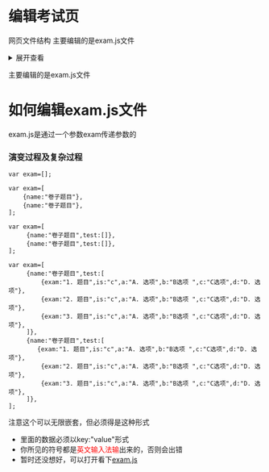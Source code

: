 [exam.js]:https://github.com/Memorykill/Memorykill.github.io/blob/master/exam/exam.js "exam.js"
# 编辑考试页
网页文件结构
主要编辑的是exam.js文件 
<details>
<summary>展开查看</summary>
<pre><code>
├── begin.svg
├── res.svg
├── x.svg
├── 正确.svg
├── 错误.svg
├── github.svg
├── home.svg    
├── key.svg
├── logo.png
├── logo.svg
├── nav-more.svg
├── rbegin.svg//各种的svg是图片
├── index.html//网页文件
├── exam.js[exam] //存储的卷子数据    
├── README.md//现在看的当前页面
</code></pre>
</details>
 
主要编辑的是exam.js文件
# 如何编辑exam.js文件
exam.js是通过一个参数exam传递参数的
### 演变过程及复杂过程
```
var exam=[];

var exam=[
    {name:"卷子题目"},
    {name:"卷子题目"},
];

var exam=[
     {name:"卷子题目",test:[]},
     {name:"卷子题目",test:[]},
];

var exam=[
     {name:"卷子题目",test:[
         {exam:"1. 题目",is:"c",a:"A. 选项",b:"B选项 ",c:"C选项",d:"D. 选项"},
         {exam:"2. 题目",is:"c",a:"A. 选项",b:"B选项 ",c:"C选项",d:"D. 选项"},
         {exam:"3. 题目",is:"c",a:"A. 选项",b:"B选项 ",c:"C选项",d:"D. 选项"},
     ]},
     {name:"卷子题目",test:[
        {exam:"1. 题目",is:"c",a:"A. 选项",b:"B选项 ",c:"C选项",d:"D. 选项"},
         {exam:"2. 题目",is:"c",a:"A. 选项",b:"B选项 ",c:"C选项",d:"D. 选项"},
         {exam:"3. 题目",is:"c",a:"A. 选项",b:"B选项 ",c:"C选项",d:"D. 选项"},
     ]},
];
```
注意这个可以无限嵌套，但必须得是这种形式
- 里面的数据必须以key:"value"形式
- 你所见的符号都是<font color=red>英文输入法输</font>出来的，否则会出错
- 暂时还没想好，可以打开看下[exam.js]

